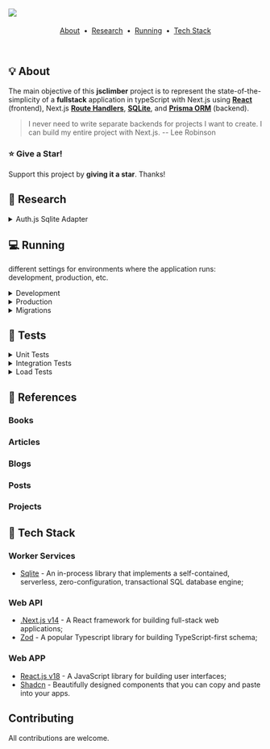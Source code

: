 # ![](https://jsclimber.ir/.assets/img/logo.png)

<p align="center">
  <a href="#bulb-about">About</a> &nbsp;&bull;&nbsp;
  <a href="#mag_right-research">Research</a> &nbsp;&bull;&nbsp;
  <a href="#computer-running">Running</a> &nbsp;&bull;&nbsp;
  <a href="#toolbox-tech-stack">Tech Stack</a>
</p>

<br>
 
## :bulb: About

The main objective of this **jsclimber** project is to represent the state-of-the-simplicity of a **fullstack** application in typeScript with Next.js using [**React**](https://react.dev/) (frontend), Next.js [**Route Handlers**](https://nextjs.org/docs/app/building-your-application/routing/route-handlers), [**SQLite**](https://github.com/TryGhost/node-sqlite3/wiki/API), and [**Prisma ORM**](https://www.prisma.io/docs) (backend).

> I never need to write separate backends for projects I want to create. I can build my entire project with Next.js.
> -- Lee Robinson

### :star: Give a Star!

Support this project by **giving it a star**. Thanks!

## :mag_right: Research

<details>
    <summary> Auth.js Sqlite Adapter </summary>

### Auth.js Sqlite Adapter

// TODO

</details>

## :computer: Running

different settings for environments where the application runs: development, production, etc.

<details>
    <summary>Development</summary>

### Development

// TODO

</details>

<details>
    <summary>Production</summary>

### Production

// TODO

</details>

<details>
    <summary>Migrations</summary>

### Migrations

// TODO

</details>

## :test_tube: Tests

<details>
    <summary>Unit Tests</summary>

### Unit Tests

// TODO

</details>

<details>
    <summary>Integration Tests</summary>

### Integration Tests

// TODO

</details>

<details>
    <summary>Load Tests</summary>

### Load Testing

// TODO

</details>

## :book: References

### Books

<!-- // TODO -->

### Articles

<!-- // TODO -->

### Blogs

<!-- // TODO -->

### Posts

<!-- // TODO -->

### Projects

<!-- // TODO -->

## :toolbox: Tech Stack

### Worker Services

- [Sqlite](https://sqlite.org/about.html) - An in-process library that implements a self-contained, serverless, zero-configuration, transactional SQL database engine;

### Web API

- [.Next.js v14](https://nextjs.org/docs) - A React framework for building full-stack web applications;
- [Zod](https://zod.dev/) - A popular Typescript library for building TypeScript-first schema;

### Web APP

- [React.js v18](https://devblogs.microsoft.com/dotnet/announcing-ef7/) - A JavaScript library for building user interfaces;
- [Shadcn](https://ui.shadcn.com/docs) - Beautifully designed components that you can copy and paste into your apps.

## Contributing

All contributions are welcome.
